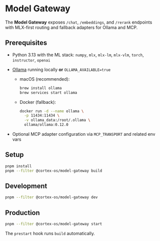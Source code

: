 # Model Gateway

The **Model Gateway** exposes `/chat`, `/embeddings`, and `/rerank` endpoints with
MLX-first routing and fallback adapters for Ollama and MCP.

## Prerequisites

- Python 3.13 with the ML stack:
  `numpy`, `mlx`, `mlx-lm`, `mlx-vlm`, `torch`, `instructor`, `openai`
- [Ollama](https://ollama.com/) running locally **or** `OLLAMA_AVAILABLE=true`
  - macOS (recommended):

    ```bash
    brew install ollama
    brew services start ollama
    ```

  - Docker (fallback):

    ```bash
    docker run -d --name ollama \
      -p 11434:11434 \
      -v ollama_data:/root/.ollama \
      ollama/ollama:0.12.0
    ```

- Optional MCP adapter configuration via `MCP_TRANSPORT` and related env vars

## Setup

```bash
pnpm install
pnpm --filter @cortex-os/model-gateway build
```

## Development

```bash
pnpm --filter @cortex-os/model-gateway dev
```

## Production

```bash
pnpm --filter @cortex-os/model-gateway start
```

The `prestart` hook runs `build` automatically.
